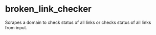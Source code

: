 # broken_link_checker
Scrapes a domain to check status of all links or checks status of all links from input.
